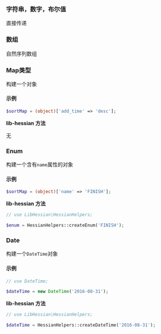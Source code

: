 ### 字符串，数字，布尔值

直接传递

### 数组

自然序列数组

### Map类型

构建一个对象

#### 示例

```php
$sortMap = (object)['add_time' => 'desc'];
```

**lib-hessian 方法**

无

### Enum

构建一个含有`name`属性的对象


#### 示例

```php
$sortMap = (object)['name' => 'FINISH'];
```

**lib-hessian 方法**

```php
// use LibHessian\HessianHelpers;

$enum = HessianHelpers::createEnum('FINISH');
```

### Date

构建一个`DateTime`对象
#### 示例

```php
// use DateTime;

$dateTime = new DateTime('2016-08-31');
```

**lib-hessian 方法**

```php
// use LibHessian\HessianHelpers;

$dateTime = HessianHelpers::createDateTime('2016-08-31');
```

